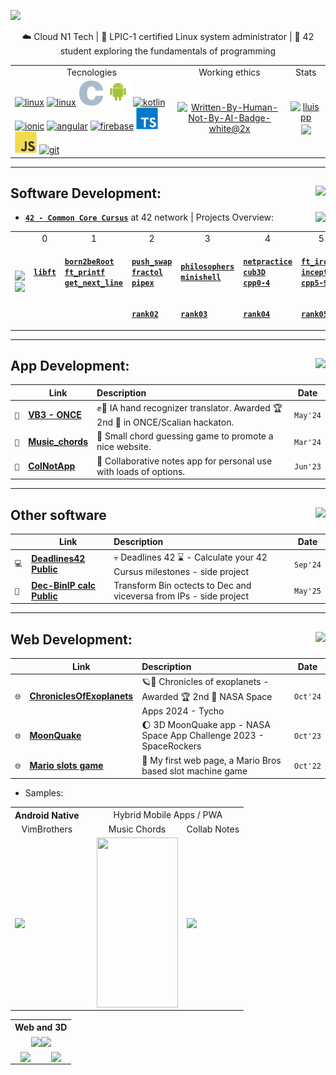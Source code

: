 <img width="1277" src="https://github.com/user-attachments/assets/080f8f27-ae42-4d3a-ae29-9251053b14fc"></a>
<p></p>
<div align="center"> ☁️ Cloud N1 Tech | 🐧 LPIC-1 certified Linux system administrator | 🌱 42 student exploring the fundamentals of programming </div>
<p></p>
<div align="center">

<table>
    <tr>
        <td align="center">Tecnologies</td>
        <td align="center">Working ethics</td>
        <td align="center">Stats</td>
    </tr>
    <tr>
        <td align="left">
            <a href="#"><img src="https://github.com/LLuisPP/LLuisPP/assets/116104082/eb5ba8b0-5bb8-49d3-aefb-9fbd3886e8d5" alt="linux" width="40" height="40"/></a>
            <a href="#"><img src="https://github.com/LLuisPP/LLuisPP/assets/116104082/900e9972-6a63-4ebc-8f28-362e1841d77f" alt="linux" width="45" height="45"/></a>
            <a href="#"><img src="https://raw.githubusercontent.com/devicons/devicon/master/icons/c/c-original.svg" alt="c" width="40" height="40"/></a>
            <a href="#"><img src="https://raw.githubusercontent.com/devicons/devicon/master/icons/android/android-original-wordmark.svg" alt="android" width="40" height="40"/></a>
            <a href="#"><img src="https://cdn.jsdelivr.net/gh/devicons/devicon@latest/icons/kotlin/kotlin-original.svg" alt="kotlin" width="40" height="40"/></a>
            <a href="#"><img src="https://upload.wikimedia.org/wikipedia/commons/d/d1/Ionic_Logo.svg" alt="ionic" width="40" height="40"/></a>
            <a href="#"><img src="https://angular.io/assets/images/logos/angular/angular.svg" alt="angular" width="40" height="40"/></a>
            <a href="#"><img src="https://github.com/user-attachments/assets/ea003a04-bb70-49d1-9ab9-776727370758" alt="firebase" width="40" height="40"/></a>
            <a href="#"><img src="https://raw.githubusercontent.com/devicons/devicon/master/icons/typescript/typescript-original.svg" alt="typescript" width="35" height="35"/></a>
            <a href="#"><img src="https://raw.githubusercontent.com/devicons/devicon/master/icons/javascript/javascript-original.svg" alt="typescript" width="35" height="35"/></a>
            <a href="#"><img src="https://www.vectorlogo.zone/logos/git-scm/git-scm-icon.svg" alt="git" width="40" height="40"/></a>
        </td>
        <td align="center">
            <a href="#"><img width="125" alt="Written-By-Human-Not-By-AI-Badge-white@2x" src="https://github.com/LLuisPP/LLuisPP/assets/116104082/dfe4e725-c00e-4fe9-a2db-ec28ed892683"></a>
        </td>
        <td align="center">
            <a href="#"><img align="center" src="https://komarev.com/ghpvc/?username=lluispp&label=Profile%20views&color=005700&style=flat" alt="lluispp" /></a> <br>
            <a href="#"><img align="center" src="https://img.shields.io/github/stars/LLuisPP?style=social"></a> 
        </td>
    </tr>
</table>
   
</div>

</p>
<p></p>

***

## Software Development: <a href="#"><img align="right" src="https://img.shields.io/badge/Status-On%20Going-darkgreen"></a>

- **[`42 - Common Core Cursus`](https://github.com/LLuisPP/42Cursus/tree/main/)** at 42 network | Projects Overview:  <a href="#"><img align="right" src="https://img.shields.io/badge/Level-4.47-darkgreen"></a> <br>

<div align="center">
<table>
  <td rowspan="4"><a href="https://github.com/LLuisPP/42Cursus/tree/main/"><img width="80" align="center" src="https://github.com/user-attachments/assets/b0ca0e88-e5c7-4ea7-aaf0-e2c55900e46d"></a><br><a href="https://github.com/LLuisPP/42Cursus/tree/main/"><img width="80" align="center" src="https://github.com/user-attachments/assets/8992fe87-0051-4ab5-a775-cb04d09375e1"></a>
  </td>
  <tr>
    <td align="center"> 0 </td>
    <td align="center"> 1 </td>
    <td align="center"> 2 </td>
    <td align="center"> 3 </td>
    <td align="center"> 4 </td>
    <td align="center"> 5 </td>
    <td align="center"> 6 </td>
  </tr>
  <tr>
    <td align="center">

[**`libft`**](https://github.com/LLuisPP/42Cursus/tree/main/libft)
    </td>
    <td align="left">

  [**`born2beRoot`**](https://github.com/LLuisPP/42Cursus/tree/main/Born2beRoot)<br>
  [**`ft_printf`**](https://github.com/LLuisPP/42Cursus/tree/main/ft_printf)<br>
  [**`get_next_line`**](https://github.com/LLuisPP/42Cursus/tree/main/get_next_line)
    </td>
    <td align="left">

[**`push_swap`**](https://github.com/LLuisPP/42Cursus/tree/main/push_swap)<br>
[**`fractol`**](https://github.com/LLuisPP/42Cursus/tree/main/fractol)<br>
[**`pipex`**](https://github.com/LLuisPP/42Cursus/tree/main/pipex)
    </td>
    <td align="left">

[**`philosophers`**](https://github.com/LLuisPP/42Cursus/tree/main/philosophers)<br>
[**`minishell`**](https://github.com/LLuisPP/42Cursus/tree/main/minishell)
    </td>
    <td align="left">

[**`netpractice`**](https://github.com/LLuisPP/42Cursus/tree/main/netpractice)<br>
[**`cub3D`**](https://github.com/LLuisPP/42Cursus/tree/main/cub3D)<br>
[**`cpp0-4`**](https://github.com/LLuisPP/42Cursus/tree/main/cpp0-4)
    </td>
    <td align="left">

[**`ft_irc`**]()<br>
[**`inception`**]()<br>
[**`cpp5-9`**]()
    </td>
    <td align="left">

[**`trascendence`**]()<br>
    </td>
  </tr>
  <tr>
    <td></td>
    <td></td>
    <td>
      
[**`rank02`**](https://github.com/LLuisPP/42-Exams/tree/main/rank02)</td>
<td>
      
[**`rank03`**](https://github.com/LLuisPP/42-Exams-rank03)</td>
<td>
      
[**`rank04`**](https://github.com/LLuisPP/42-exams-rank04)</td>
<td>
      
[**`rank05`**]()</td>
<td>
  
[**`rank06`**]()</td>

  </tr>
</table>

</div>

<p>
    
***

## App Development: <a href="#"><img align="right" src="https://img.shields.io/badge/Status-Planning%20projects-lightblue"></a>

<div align="center">

||Link|Description|Date|
|---|---|:---|---|
|`📱`|[**VB3 - ONCE**](https://github.com/LLuisPP/ONCE-Scalian-42Bcn)|✊🤞 IA hand recognizer translator. Awarded 🏆 2nd 🥈 in ONCE/Scalian hackaton.|`May'24`|
|`📱`|[**Music_chords**](https://musicaltoolstabs.web.app/)|🎸 Small chord guessing game to promote a nice website.|`Mar'24`|
|`📱`|[**ColNotApp**](https://colnotapp.web.app/)|📃 Collaborative notes app for personal use with loads of options.|`Jun'23`|

</div>

***

## Other software <a href="#"><img align="right" src="https://img.shields.io/badge/Status-Random-white"></a> 

<div align="center">

||Link|Description|Date|
|---|---|:---|---|
|`💻`|[**Deadlines42 Public**](https://github.com/LLuisPP/deadlines42Public)|💀 Deadlines 42 ⌛ - Calculate your 42 Cursus milestones - side project|`Sep'24`|
|`🧮`|[**Dec-BinIP calc Public**](https://github.com/LLuisPP/ip_calc_42/tree/main)|Transform Bin octects to Dec and viceversa from IPs - side project|`May'25`|

</div>

***

## Web Development: <a href="#"><img align="right" src="https://img.shields.io/badge/Status-Stand%20by-yellow"> </a>

<div align="center">

||Link|Description|Date|
|---|---|:---|---|
|`🌐`|[**ChroniclesOfExoplanets**](https://github.com/LLuisPP/NASAChroniclesOfExoplanet)| 🪐🔭 Chronicles of exoplanets - Awarded 🏆 2nd 🥈 NASA Space Apps 2024 - Tycho |`Oct'24`|
|`🌐`|[**MoonQuake**](https://moonquakev2.onrender.com/)|🌔 3D MoonQuake app - NASA Space App Challenge 2023 - SpaceRockers|`Oct'23`|
|`🌐`|[**Mario slots game**](https://marioslotmachine.onrender.com/)|🎰 My first web page, a Mario Bros based slot machine game|`Oct'22`|

</div>

- Samples:

<div align="center">

<table>
  <tr>
    <th align="center">Android Native</th>
    <td rowspan="4" align="center">
    <td colspan="2" align="center">Hybrid Mobile Apps / PWA</td>
  </tr>
  <tr>
    <td align="center">VimBrothers</td>
    <td align="center">Music Chords</td>
    <td align="center">Collab Notes</td>
  </tr>
  <tr>
    <td><a href="https://github.com/LLuisPP/ONCE-Scalian-42Bcn"><img align="center" width="130" src="https://github.com/user-attachments/assets/58594fb7-198c-4783-9162-fc28c46f33f0"/></a></td>
    <td><a href="https://musicaltoolstabs.web.app/home"><img align="center" width="130" height="272" src="https://github.com/LLuisPP/LLuisPP/assets/116104082/c9200cb8-152f-4e56-9a9b-985766514eb3"></a></td>
    <td><a href="https://colnotapp.web.app/login"><img align="center" width="130" src="https://github.com/LLuisPP/LLuisPP/assets/116104082/0e1bfb0f-00fb-44d9-aa55-aa2b391f8dd9"></a></td>
  </tr>
</table>

<table>
  <tr>
    <th align="center" colspan="2">Web and 3D</th>
  </tr>
  <tr>
    <td colspan="2" align="center"><a target="_blank" href="https://github.com/LLuisPP/NASAChroniclesOfExoplanet"><img align="center" width="240" src="https://github.com/user-attachments/assets/f5291f28-535b-4ecd-a84e-acf9fefaf3ea"></a><a target="_blank" href="https://github.com/LLuisPP/NASAChroniclesOfExoplanet"><img align="center" width="240" src="https://github.com/user-attachments/assets/eaa97c0a-a05b-4a8f-92e7-320f1214636f"></a></td>
  </tr>
    <tr>
    <td align="center"><a target="_blank" href="https://moonquakev2.onrender.com/"><img align="center" width="240" src="https://github.com/LLuisPP/LLuisPP/assets/116104082/6934ddc1-e7c9-46ce-b8ff-1516aca42622"></a></td>
    <td align="center"><a target="_blank" href="https://marioslotmachine.onrender.com/"><img align="center" width="230" src="https://github.com/LLuisPP/LLuisPP/assets/116104082/20e8ebf7-0fb0-4c2c-97d9-8250ddd9b21f"></a></td>
  </tr>
</table>
</div>
